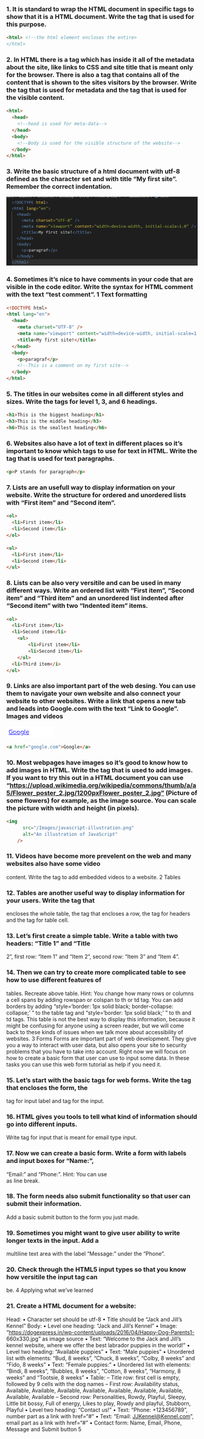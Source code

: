 ### 1. It is standard to wrap the HTML document in specific tags to show that it is a HTML document. Write the tag that is used for this purpose.

```html
<html> <!--the html element encloses the entire>
</html>
```

### 2. In HTML there is a tag which has inside it all of the metadata about the site, like links to CSS and site title that is meant only for the browser. There is also a tag that contains all of the content that is shown to the sites visitors by the browser. Write the tag that is used for metadata and the tag that is used for the visible content.

```html
<html>
  <head>
    <!--head is used for meta-data-->
  </head>
  <body>
    <!--Body is used for the visible structure of the website-->
  </body>
</html>
```

### 3. Write the basic structure of a html document with utf-8 defined as the character set and with title “My first site”. Remember the correct indentation.

![Alt text](image.png)

### 4. Sometimes it’s nice to have comments in your code that are visible in the code editor. Write the syntax for HTML comment with the text “test comment”. 1 Text formatting

```html
<!DOCTYPE html>
<html lang="en">
  <head>
    <meta charset="UTF-8" />
    <meta name="viewport" content="width=device-width, initial-scale=1.0" />
    <title>My first site!</title>
  </head>
  <body>
    <p>paragraf</p>
    <!--This is a comment on my first site-->
  </body>
</html>
```

### 5. The titles in our websites come in all different styles and sizes. Write the tags for level 1, 3, and 6 headings.

```html
<h1>This is the biggest heading</h1>
<h3>This is the middle heading</h3>
<h6>This is the smallest heading</h6>
```

### 6. Websites also have a lot of text in different places so it’s important to know which tags to use for text in HTML. Write the tag that is used for text paragraphs.

```html
<p>P stands for paragraph</p>
```

### 7. Lists are an usefull way to display information on your website. Write the structure for ordered and unordered lists with “First item” and “Second item”.

```html
<ol>
  <li>First item</li>
  <li>Second item</li>
</ol>

<ul>
  <li>First item</li>
  <li>Second item</li>
</ul>
```

### 8. Lists can be also very versitile and can be used in many different ways. Write an ordered list with “First item”, “Second item” and “Third item” and an unordered list indented after “Second item” with two “Indented item” items.

```html
<ol>
  <li>First item</li>
  <li>Second item</li>
    <ul>
        <li>First item</li>
        <li>Second item</li>
    </ul>
  <li>Third item</i>
</ol>
```

### 9. Links are also important part of the web desing. You can use them to navigate your own website and also connect your website to other websites. Write a link that opens a new tab and leads into Google.com with the text “Link to Google”. Images and videos

![Alt text](image-1.png)

```html
<a href="google.com">Google</a>
```

### 10. Most webpages have images so it’s good to know how to add images in HTML. Write the tag that is used to add images. If you want to try this out in a HTML document you can use “https://upload.wikimedia.org/wikipedia/commons/thumb/a/a5/Flower_poster_2.jpg/1200pxFlower_poster_2.jpg” (Picture of some flowers) for example, as the image source. You can scale the picture with width and height (in pixels).

```HTml
<img
      src="/Images/javascript-illustration.png"
      alt="An illustration of JavaScript"
    />
```

### 11. Videos have become more prevelent on the web and many websites also have some video

content. Write the tag to add embedded videos to a website.
2
Tables

### 12. Tables are another useful way to display information for your users. Write the tag that

encloses the whole table, the tag that encloses a row, the tag for headers and the tag for
table cell.

### 13. Let’s first create a simple table. Write a table with two headers: “Title 1” and “Title

2”, first row: “Item 1” and “Item 2”, second row: “Item 3” and “Item 4”.

### 14. Then we can try to create more complicated table to see how to use different features of

tables. Recreate above table.
Hint: You change how many rows or columns a cell spans by adding rowspan or colspan to
th or td tag. You can add borders by adding “style=‘border: 1px solid black; border-collapse:
collapse;’ ” to the table tag and “style=‘border: 1px solid black;’ ” to th and td tags.
This table is not the best way to display this information, because it might be confusing for
anyone using a screen reader, but we will come back to these kinds of issues when we talk
more about accessibility of websites.
3
Forms
Forms are important part of web development. They give you a way to interact with user
data, but also opens your site to security problems that you have to take into account. Right
now we will focus on how to create a basic form that user can use to input some data.
In these tasks you can use this web form tutorial as help if you need it.

### 15. Let’s start with the basic tags for web forms. Write the tag that encloses the form, the

tag for input label and tag for the input.

### 16. HTML gives you tools to tell what kind of information should go into different inputs.

Write tag for input that is meant for email type input.

### 17. Now we can create a basic form. Write a form with labels and input boxes for “Name:”,

“Email:” and “Phone:”.
Hint: You can use <br> as line break.

### 18. The form needs also submit functionality so that user can submit their information.

Add a basic submit button to the form you just made.

### 19. Sometimes you might want to give user ability to write longer texts in the input. Add a

multiline text area with the label “Message:” under the “Phone”.

### 20. Check through the HTML5 input types so that you know how versitile the input tag can

be.
4
Applying what we’ve learned

### 21. Create a HTML document for a website:

Head:
• Character set should be utf-8
• Title should be “Jack and Jill’s Kennel”
Body:
• Level one heading: “Jack and Jill’s Kennel”
• Image: “https://dogexpress.in/wp-content/uploads/2016/04/Happy-Dog-Parents1-
660x330.jpg” as image source
• Text: “Welcome to the Jack and Jill’s kennel website, where we offer the best
labrador puppies in the world!”
• Level two heading: “Available puppies”
• Text: “Male puppies”
• Unordered list with elements: “Bud, 8 weeks”, “Chuck, 8 weeks”, “Colby, 8 weeks”
and “Fido, 8 weeks”
• Text: “Female puppies:”
• Unordered list with elements: “Bindi, 8 weeks”, “Bubbles, 8 weeks”, “Cotton, 8
weeks”, “Harmony, 8 weeks” and “Tootsie, 8 weeks”
• Table:
– Title row: first cell is empty, followed by 9 cells with the dog names
– First row: Availability status, Available, Available, Available, Available, Available, Available, Available, Available, Available
– Second row: Personalities, Rowdy, Playful, Sleepy, Little bit bossy, Full of
energy, Likes to play, Rowdy and playful, Stubborn, Playful
• Level two heading: “Contact us!”
• Text: “Phone: +123456789”, number part as a link with href=“#”
• Text: “Email: JJKennel@Kennel.com”, email part as a link with href=“#”
• Contact form: Name, Email, Phone, Message and Submit button
5
